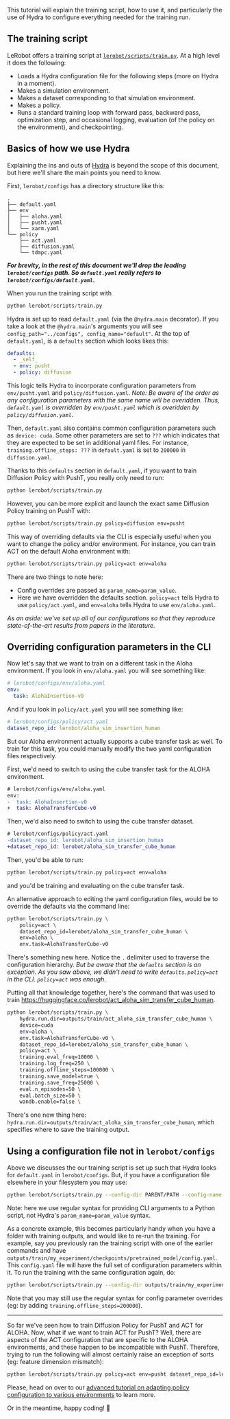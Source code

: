 This tutorial will explain the training script, how to use it, and particularly the use of Hydra to configure everything needed for the training run.

## The training script

LeRobot offers a training script at [`lerobot/scripts/train.py`](../../lerobot/scripts/train.py). At a high level it does the following:

- Loads a Hydra configuration file for the following steps (more on Hydra in a moment).
- Makes a simulation environment.
- Makes a dataset corresponding to that simulation environment.
- Makes a policy.
- Runs a standard training loop with forward pass, backward pass, optimization step, and occasional logging, evaluation (of the policy on the environment), and checkpointing.

## Basics of how we use Hydra

Explaining the ins and outs of [Hydra](https://hydra.cc/docs/intro/) is beyond the scope of this document, but here we'll share the main points you need to know.

First, `lerobot/configs` has a directory structure like this:

```
.
├── default.yaml
├── env
│   ├── aloha.yaml
│   ├── pusht.yaml
│   └── xarm.yaml
└── policy
    ├── act.yaml
    ├── diffusion.yaml
    └── tdmpc.yaml
```

**_For brevity, in the rest of this document we'll drop the leading `lerobot/configs` path. So `default.yaml` really refers to `lerobot/configs/default.yaml`._**

When you run the training script with

```python
python lerobot/scripts/train.py
```

Hydra is set up to read `default.yaml` (via the `@hydra.main` decorator). If you take a look at the `@hydra.main`'s arguments you will see `config_path="../configs", config_name="default"`. At the top of `default.yaml`, is a `defaults` section which looks likes this:

```yaml
defaults:
  - _self_
  - env: pusht
  - policy: diffusion
```

This logic tells Hydra to incorporate configuration parameters from `env/pusht.yaml` and `policy/diffusion.yaml`. _Note: Be aware of the order as any configuration parameters with the same name will be overidden. Thus, `default.yaml` is overridden by `env/pusht.yaml`  which is overidden by `policy/diffusion.yaml`_.

Then, `default.yaml` also contains common configuration parameters such as `device: cuda`. Some other parameters are set to `???` which indicates that they are expected to be set in additional yaml files. For instance, `training.offline_steps: ???` in `default.yaml` is set to `200000` in `diffusion.yaml`.

Thanks to this `defaults` section in `default.yaml`, if you want to train Diffusion Policy with PushT, you really only need to run:

```bash
python lerobot/scripts/train.py
```

However, you can be more explicit and launch the exact same Diffusion Policy training on PushT with:

```bash
python lerobot/scripts/train.py policy=diffusion env=pusht
```

This way of overriding defaults via the CLI is especially useful when you want to change the policy and/or environment. For instance, you can train ACT on the default Aloha environment with:

```bash
python lerobot/scripts/train.py policy=act env=aloha
```

There are two things to note here:
- Config overrides are passed as `param_name=param_value`.
- Here we have overridden the defaults section. `policy=act` tells Hydra to use `policy/act.yaml`, and `env=aloha` tells Hydra to use `env/aloha.yaml`.

_As an aside: we've set up all of our configurations so that they reproduce state-of-the-art results from papers in the literature._

## Overriding configuration parameters in the CLI

Now let's say that we want to train on a different task in the Aloha environment. If you look in `env/aloha.yaml` you will see something like:

```yaml
# lerobot/configs/env/aloha.yaml
env:
  task: AlohaInsertion-v0
```

And if you look in `policy/act.yaml` you will see something like:

```yaml
# lerobot/configs/policy/act.yaml
dataset_repo_id: lerobot/aloha_sim_insertion_human
```

But our Aloha environment actually supports a cube transfer task as well. To train for this task, you could manually modify the two yaml configuration files respectively.

First, we'd need to switch to using the cube transfer task for the ALOHA environment.

```diff
# lerobot/configs/env/aloha.yaml
env:
-  task: AlohaInsertion-v0
+  task: AlohaTransferCube-v0
```

Then, we'd also need to switch to using the cube transfer dataset.

```diff
# lerobot/configs/policy/act.yaml
-dataset_repo_id: lerobot/aloha_sim_insertion_human
+dataset_repo_id: lerobot/aloha_sim_transfer_cube_human
```

Then, you'd be able to run:

```bash
python lerobot/scripts/train.py policy=act env=aloha
```

and you'd be training and evaluating on the cube transfer task.

An alternative approach to editing the yaml configuration files, would be to override the defaults via the command line:

```bash
python lerobot/scripts/train.py \
    policy=act \
    dataset_repo_id=lerobot/aloha_sim_transfer_cube_human \
    env=aloha \
    env.task=AlohaTransferCube-v0
```

There's something new here. Notice the `.` delimiter used to traverse the configuration hierarchy. _But be aware that the `defaults` section is an exception. As you saw above, we didn't need to write `defaults.policy=act` in the CLI. `policy=act` was enough._

Putting all that knowledge together, here's the command that was used to train https://huggingface.co/lerobot/act_aloha_sim_transfer_cube_human.

```bash
python lerobot/scripts/train.py \
    hydra.run.dir=outputs/train/act_aloha_sim_transfer_cube_human \
    device=cuda
    env=aloha \
    env.task=AlohaTransferCube-v0 \
    dataset_repo_id=lerobot/aloha_sim_transfer_cube_human \
    policy=act \
    training.eval_freq=10000 \
    training.log_freq=250 \
    training.offline_steps=100000 \
    training.save_model=true \
    training.save_freq=25000 \
    eval.n_episodes=50 \
    eval.batch_size=50 \
    wandb.enable=false \
```

There's one new thing here: `hydra.run.dir=outputs/train/act_aloha_sim_transfer_cube_human`, which specifies where to save the training output.

## Using a configuration file not in `lerobot/configs`

Above we discusses the our training script is set up such that Hydra looks for `default.yaml` in `lerobot/configs`. But, if you have a configuration file elsewhere in your filesystem you may use:

```bash
python lerobot/scripts/train.py --config-dir PARENT/PATH --config-name FILE_NAME_WITHOUT_EXTENSION
```

Note: here we use regular syntax for providing CLI arguments to a Python script, not Hydra's `param_name=param_value` syntax.

As a concrete example, this becomes particularly handy when you have a folder with training outputs, and would like to re-run the training. For example, say you previously ran the training script with one of the earlier commands and have `outputs/train/my_experiment/checkpoints/pretrained_model/config.yaml`. This `config.yaml` file will have the full set of configuration parameters within it. To run the training with the same configuration again, do:

```bash
python lerobot/scripts/train.py --config-dir outputs/train/my_experiment/checkpoints/last/pretrained_model --config-name config
```

Note that you may still use the regular syntax for config parameter overrides (eg: by adding `training.offline_steps=200000`).

---

So far we've seen how to train Diffusion Policy for PushT and ACT for ALOHA. Now, what if we want to train ACT for PushT? Well, there are aspects of the ACT configuration that are specific to the ALOHA environments, and these happen to be incompatible with PushT. Therefore, trying to run the following will almost certainly raise an exception of sorts (eg: feature dimension mismatch):

```bash
python lerobot/scripts/train.py policy=act env=pusht dataset_repo_id=lerobot/pusht
```

Please, head on over to our [advanced tutorial on adapting policy configuration to various environments](./advanced/train_act_pusht/train_act_pusht.md) to learn more.

Or in the meantime, happy coding! 🤗
